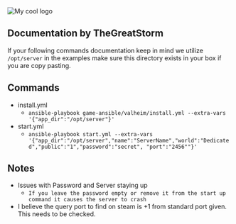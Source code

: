 <img src="https://i.ytimg.com/vi/4k54ppa7es4/maxresdefault.jpg" alt="My cool logo"/>

## Documentation by TheGreatStorm
If your following commands documentation keep in mind we utilize `/opt/server` in the examples make sure this directory exists in your box if you are copy pasting.

## Commands
* install.yml
  * `ansible-playbook game-ansible/valheim/install.yml --extra-vars '{"app_dir":"/opt/server"}'`
* start.yml
  * `ansible-playbook start.yml --extra-vars '{"app_dir":"/opt/server","name":"ServerName","world":"Dedicated","public":"1","password":"secret", "port":"2456""}'`

## Notes
* Issues with Password and Server staying up
  * `If you leave the password empty or remove it from the start up command it causes the server to crash`
* I believe the query port to find on steam is +1 from standard port given. This needs to be checked.
